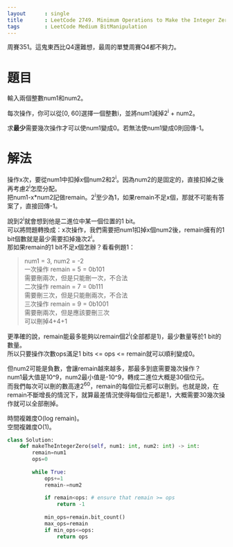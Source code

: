 ```yaml
--- 
layout      : single
title       : LeetCode 2749. Minimum Operations to Make the Integer Zero
tags        : LeetCode Medium BitManipulation
---
```

周賽351。這鬼東西比Q4還難想，最周的單雙周賽Q4都不夠力。  

# 題目
輸入兩個整數num1和num2。  

每次操作，你可以從[0, 60]選擇一個整數i，並將num1減掉2<sup>i</sup> + num2。  

求**最少**需要幾次操作才可以使num1變成0。若無法使num1變成0則回傳-1。  

# 解法
操作x次，要從num1中扣掉x個num2和2<sup>i</sup>。因為num2的是固定的，直接扣掉之後再考慮2<sup>i</sup>怎麼分配。  
把num1-x\*num2記做remain。2<sup>i</sup>至少為1，如果remain不足x個，那就不可能有答案了，直接回傳-1。  

說到2<sup>i</sup>就會想到他是二進位中某一個位置的1 bit。  
可以將問題轉換成：x次操作，我們需要把num1扣掉x個num2後，remain擁有的1 bit個數就是最少需要扣掉幾次2<sup>i</sup>。  
那如果remain的1 bit不足x個怎辦？看看例題1：  
> num1 = 3, num2 = -2  
> 一次操作 remain = 5 = 0b101  
> 需要刪兩次，但是只能刪一次，不合法  
> 二次操作 remain = 7 = 0b111  
> 需要刪三次，但是只能刪兩次，不合法  
> 三次操作 remain = 9 = 0b1001  
> 需要刪兩次，但是應該要刪三次  
> 可以刪掉4+4+1  

更準確的說，remain能最多能夠以remain個2<sup>i</sup>(全部都是1)，最少數量等於1 bit的數量。  
所以只要操作次數ops滿足1 bits <= ops <= remain就可以順利變成0。  

但num2可能是負數，會讓remain越來越多，那最多到底需要幾次操作？  
num1最大值是10^9，num2最小值是-10^9，轉成二進位大概是30個位元。  
而我們每次可以刪的數高達2<sup>60</sup>，remain的每個位元都可以刪到。也就是說，在remain不斷增長的情況下，就算最差情況使得每個位元都是1，大概需要30幾次操作就可以全部刪掉。  

時間複雜度O(log remain)。  
空間複雜度O(1)。  

```python
class Solution:
    def makeTheIntegerZero(self, num1: int, num2: int) -> int:
        remain=num1
        ops=0
        
        while True:
            ops+=1
            remain-=num2
            
            if remain<ops: # ensure that remain >= ops
                return -1
        
            min_ops=remain.bit_count()
            max_ops=remain
            if min_ops<=ops: 
                return ops
```
